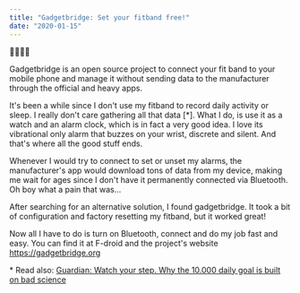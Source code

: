 ```yaml
---
title: "Gadgetbridge: Set your fitband free!"
date: "2020-01-15"
---
```


🏃‍♂️️🏃‍♀️

Gadgetbridge is an open source project to connect your fit band to your mobile phone and manage it without sending data to the manufacturer through the official and heavy apps.

It's been a while since I don't use my fitband to record daily activity or sleep. I really don't care gathering all that data \[\*\]. What I do, is use it as a watch and an alarm clock, which is in fact a very good idea. I love its vibrational only alarm that buzzes on your wrist, discrete and silent. And that's where all the good stuff ends.

Whenever I would try to connect to set or unset my alarms, the manufacturer's app would download tons of data from my device, making me wait for ages since I don't have it permanently connected via Bluetooth. Oh boy what a pain that was...

After searching for an alternative solution, I found gadgetbridge. It took a bit of configuration and factory resetting my fitband, but it worked great!

Now all I have to do is turn on Bluetooth, connect and do my job fast and easy. You can find it at F-droid and the project's website https://gadgetbridge.org

\* Read also: [Guardian: Watch your step. Why the 10.000 daily goal is built on bad science](https://www.theguardian.com/lifeandstyle/2018/sep/03/watch-your-step-why-the-10000-daily-goal-is-built-on-bad-science)
